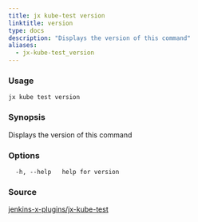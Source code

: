 ```yaml
---
title: jx kube-test version
linktitle: version
type: docs
description: "Displays the version of this command"
aliases:
  - jx-kube-test_version
---
```


### Usage

```
jx kube test version
```

### Synopsis

Displays the version of this command

### Options

```
  -h, --help   help for version
```



### Source

[jenkins-x-plugins/jx-kube-test](https://github.com/jenkins-x-plugins/jx-kube-test)
